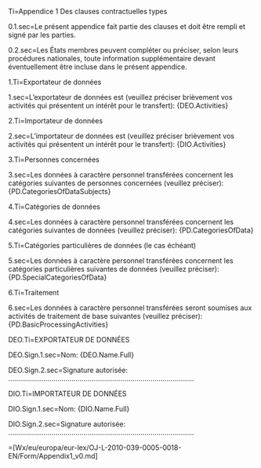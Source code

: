 Ti=Appendice 1 Des clauses contractuelles types

0.1.sec=Le présent appendice fait partie des clauses et doit être rempli et signé par les parties.

0.2.sec=Les États membres peuvent compléter ou préciser, selon leurs procédures nationales, toute information supplémentaire devant éventuellement être incluse dans le présent appendice.

1.Ti=Exportateur de données

1.sec=L’exportateur de données est (veuillez préciser brièvement vos activités qui présentent un intérêt pour le transfert): {DEO.Activities}

2.Ti=Importateur de données

2.sec=L’importateur de données est (veuillez préciser brièvement vos activités qui présentent un intérêt pour le transfert): {DIO.Activities}

3.Ti=Personnes concernées

3.sec=Les données à caractère personnel transférées concernent les catégories suivantes de personnes concernées (veuillez préciser): {PD.CategoriesOfDataSubjects}

4.Ti=Catégories de données

4.sec=Les données à caractère personnel transférées concernent les catégories suivantes de données (veuillez préciser): {PD.CategoriesOfData}

5.Ti=Catégories particulières de données (le cas échéant)

5.sec=Les données à caractère personnel transférées concernent les catégories particulières suivantes de données (veuillez préciser): {PD.SpecialCategoriesOfData}

6.Ti=Traitement

6.sec=Les données à caractère personnel transférées seront soumises aux activités de traitement de base suivantes (veuillez préciser): {PD.BasicProcessingActivities}


DEO.Ti=EXPORTATEUR DE DONNÉES

DEO.Sign.1.sec=Nom: {DEO.Name.Full}

DEO.Sign.2.sec=Signature autorisée: ..............................................................................................

DIO.Ti=IMPORTATEUR DE DONNÉES

DIO.Sign.1.sec=Nom: {DIO.Name.Full}

DIO.Sign.2.sec=Signature autorisée: ..............................................................................................

=[Wx/eu/europa/eur-lex/OJ-L-2010-039-0005-0018-EN/Form/Appendix1_v0.md]